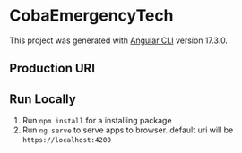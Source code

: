 # CobaEmergencyTech

This project was generated with [Angular CLI](https://github.com/angular/angular-cli) version 17.3.0.

## Production URI

## Run Locally
1. Run `npm install` for a installing package
2. Run `ng serve` to serve apps to browser. default uri will be `https://localhost:4200`
